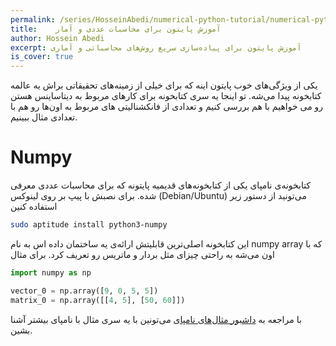 ```yaml
---
permalink: /series/HosseinAbedi/numerical-python-tutorial/numerical-python-tutorial-intro-0
title:    آموزش پایتون برای محاسبات عددی و آمار
author: Hossein Abedi
excerpt: آموزش پایتون برای پیاده‌سازی سریع روش‌های محاسباتی و آماری
is_cover: true
---
```


یکی از ویژگی‌های خوب پایتون اینه که برای خیلی از زمینه‌های تحقیقاتی براش یه عالمه کتابخونه پیدا می‌شه. تو اینجا یه سری کتابخونه برای کارهای مربوط به دیتاساینس هستن رو می خواهیم با هم بررسی کنیم و تعدادی از فانکشنالیتی های مربوط به اون‌ها رو هم با تعدادی مثال ببینیم.

# Numpy
کتابخونه‌ی نامپای یکی از کتابخونه‌های قدیمیه پایتونه که برای محاسبات عددی معرفی شده. 
برای نصبش با پیپ  بر روی لینوکس (Debian/Ubuntu)
می‌تونید از دستور زیر استفاده کنین
```sh
sudo aptitude install python3-numpy
```

این کتابخونه اصلی‌ترین قابلیتش ارائه‌ی یه ساختمان داده اس به نام 
numpy array
که با اون می‌شه به راحتی چیزای مثل بردار و ماتریس رو تعریف کرد.
برای مثال
```python
import numpy as np

vector_0 = np.array([9, 0, 5, 5])
matrix_0 = np.array([[4, 5], [50, 60]])
```
با مراجعه به 
[داشبور مثال‌های نامپای](/assets/dashboards/HosseinAbedi/numpy.ipynb)
 می‌تونین با یه سری مثال با نامپای بیشتر آشنا بشین.
